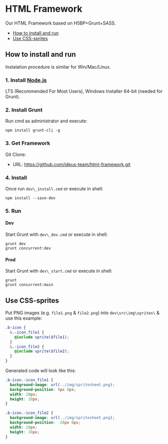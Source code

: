 # HTML Framework
Our HTML Framework based on H5BP+Grunt+SASS.
* [How to install and run](#how-to-install-and-run)
* [Use CSS-sprites](#use-css-sprites)

## How to install and run
Instalation procedure is similar for Win/Mac/Linux.

### 1. Install [Node.js](https://nodejs.org/en/download/current/)
LTS (Recommended For Most Users), Windows Installer 64-bit (needed for Grunt).

### 2. Install Grunt
Run cmd as administrator and execute:

```shell
npm install grunt-cli -g
```

### 3. Get Framework
Git Clone:
- URL: https://github.com/ideus-team/html-framework.git

### 4. Install
Once run `dev\_install.cmd` or execute in shell:

```shell
npm install --save-dev
```

### 5. Run
#### Dev
Start Grunt with `dev\_dev.cmd` or execute in shell:

```shell
grunt dev
grunt concurrent:dev
```

#### Prod
Start Grunt with `dev\_start.cmd` or execute in shell:

```shell
grunt
grunt concurrent:main
```

## Use CSS-sprites

Put PNG images (e.g. `file1.png` & `file2.png`) into `dev\src\img\sprites\` & use this example:

```scss
.b-icon {
  &.-icon_file1 {
    @include sprite($file1);
  }
  &.-icon_file2 {
    @include sprite($file2);
  }
}
```

Generated code will look like this:

```css
.b-icon.-icon_file1 {
  background-image: url(../img/spritesheet.png);
  background-position: 0px 0px;
  width: 28px;
  height: 28px;
}

.b-icon.-icon_file2 {
  background-image: url(../img/spritesheet.png);
  background-position: -28px 0px;
  width: 28px;
  height: 28px;
}
```
